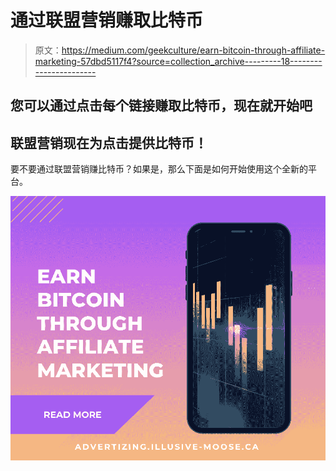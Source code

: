 # 通过联盟营销赚取比特币

> 原文：<https://medium.com/geekculture/earn-bitcoin-through-affiliate-marketing-57dbd5117f4?source=collection_archive---------18----------------------->

## 您可以通过点击每个链接赚取比特币，现在就开始吧

## 联盟营销现在为点击提供比特币！

要不要通过联盟营销赚比特币？如果是，那么下面是如何开始使用这个全新的平台。

![](img/a89c463237c5eb29d0a87d90a9122f56.png)